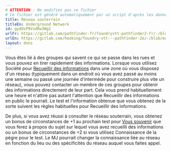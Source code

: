 ```yaml
---
# ATTENTION : Ne modifiez pas ce fichier
# Ce fichier est généré automatiquement par un script d'après les données du module Foundry VTT officiel et de sa traduction
title: Réseau souterrain
titleEn: Underground Network
id: gydOsP9VsdRw3Wg1
urlFr: https://gitlab.com/pathfinder-fr/foundryvtt-pathfinder2-fr/-/blob/master/data/feats/gydOsP9VsdRw3Wg1.htm
urlEn: https://gitlab.com/hooking/foundry-vtt---pathfinder-2e/-/blob/master/packs/data/feats.db/underground-network.json
layout: dons
---
```

Vous êtes lié à des groupes qui savent ce qui se passe dans les rues et vous pouvez en tirer rapidement des informations. Lorsque vous utilisez Société pour [Recueillir des informations](../actions/recueillir-des-informations.md) dans une zone où vous disposez d'un réseau (typiquement dans un endroit où vous avez passé au moins une semaine ou passé une journée d'intermède pour construire plus vite un réseau), vous pouvez contacter un membre de ces groupes pour obtenir des informations directement de leur part. Cela vous prend habituellement une heure et n'attire pas autant l'attention que Recueillir des informations en public le pourrait. Le test et l'information obtenue que vous obtenez de la sorte suivent les règles habituelles pour Recueillir des informations.

De plus, si vous avez réussi à consulter le réseau souterrain, vous obtenez un bonus de circonstances de +1 au prochain test pour   [Vous souvenir](../actions/se-souvenir-société.md) que vous ferez à propos du sujet sur lequel vous avez recueilli des informations ou un bonus de circonstances de +2 si vous utilisez Connaissance de la pègre pour le test. Le MJ pourrait changer la connaissance liée au réseau en fonction du lieu ou des spécificités du réseau auquel vous faites appel.

